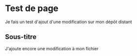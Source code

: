 # Test de page

Je fais un test d'ajout d'une modification sur mon dépôt distant

## Sous-titre

J'ajoute encore une modification à mon fichier
